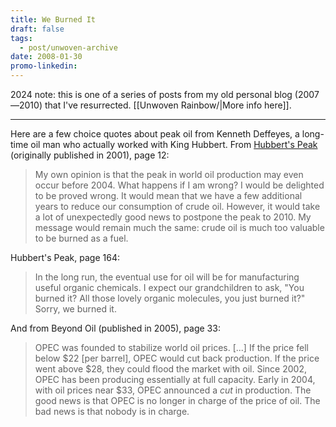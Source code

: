 ```yaml
---
title: We Burned It
draft: false
tags:
  - post/unwoven-archive
date: 2008-01-30
promo-linkedin:
---
```

2024 note: this is one of a series of posts from my old personal blog (2007—2010) that I've resurrected. [[Unwoven Rainbow/|More info here]].

---

Here are a few choice quotes about peak oil from Kenneth Deffeyes, a long-time oil man who actually worked with King Hubbert. From [Hubbert's Peak](https://press.princeton.edu/books/paperback/9780691141190/hubberts-peak) (originally published in 2001), page 12:  

>My own opinion is that the peak in world oil production may even occur before 2004. What happens if I am wrong? I would be delighted to be proved wrong. It would mean that we have a few additional years to reduce our consumption of crude oil. However, it would take a lot of unexpectedly good news to postpone the peak to 2010. My message would remain much the same: crude oil is much too valuable to be burned as a fuel.  

Hubbert's Peak, page 164:

>In the long run, the eventual use for oil will be for manufacturing useful organic chemicals. I expect our grandchildren to ask, "You burned it? All those lovely organic molecules, you just burned it?" Sorry, we burned it.  

And from Beyond Oil (published in 2005), page 33:

>OPEC was founded to stabilize world oil prices. \[...\] If the price fell below \$22 \[per barrel\], OPEC would cut back production. If the price went above \$28, they could flood the market with oil. Since 2002, OPEC has been producing essentially at full capacity. Early in 2004, with oil prices near \$33, OPEC announced a _cut_ in production. The good news is that OPEC is no longer in charge of the price of oil. The bad news is that nobody is in charge.

